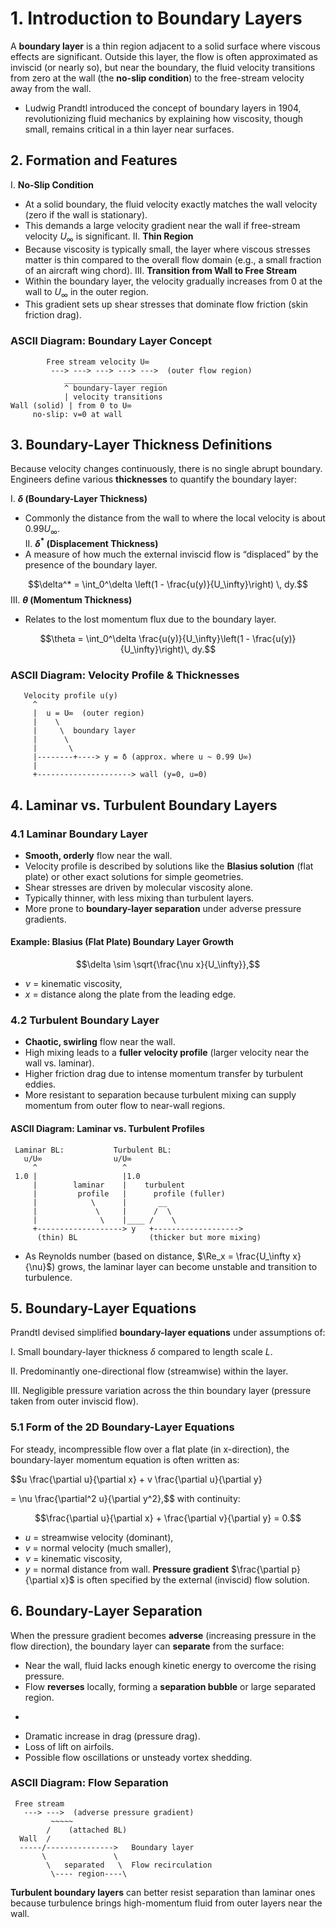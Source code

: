 # 1. Introduction to Boundary Layers

A **boundary layer** is a thin region adjacent to a solid surface where viscous effects are significant. Outside this layer, the flow is often approximated as inviscid (or nearly so), but near the boundary, the fluid velocity transitions from zero at the wall (the **no-slip condition**) to the free-stream velocity away from the wall.

* Ludwig Prandtl introduced the concept of boundary layers in 1904, revolutionizing fluid mechanics by explaining how viscosity, though small, remains critical in a thin layer near surfaces.

## 2. Formation and Features

I. **No-Slip Condition**  
   - At a solid boundary, the fluid velocity exactly matches the wall velocity (zero if the wall is stationary).  
   - This demands a large velocity gradient near the wall if free-stream velocity $U_\infty$ is significant.
II. **Thin Region**  
   - Because viscosity is typically small, the layer where viscous stresses matter is thin compared to the overall flow domain (e.g., a small fraction of an aircraft wing chord).
III. **Transition from Wall to Free Stream**  
   - Within the boundary layer, the velocity gradually increases from $0$ at the wall to $U_\infty$ in the outer region.  
   - This gradient sets up shear stresses that dominate flow friction (skin friction drag).

### ASCII Diagram: Boundary Layer Concept

```
        Free stream velocity U∞
         ---> ---> ---> ---> --->  (outer flow region)
            ______________________
            ^ boundary-layer region
            | velocity transitions
Wall (solid) | from 0 to U∞
     no-slip: v=0 at wall
```

## 3. Boundary-Layer Thickness Definitions

Because velocity changes continuously, there is no single abrupt boundary. Engineers define various **thicknesses** to quantify the boundary layer:

I. **$\delta$ (Boundary-Layer Thickness)**  
   - Commonly the distance from the wall to where the local velocity is about $0.99U_\infty$.  
II. **$\delta^*$ (Displacement Thickness)**  
   - A measure of how much the external inviscid flow is “displaced” by the presence of the boundary layer.  

   $$\delta^* = \int_0^\delta \left(1 - \frac{u(y)}{U_\infty}\right) \, dy.$$
III. **$\theta$ (Momentum Thickness)**  
   - Relates to the lost momentum flux due to the boundary layer.  

   $$\theta = \int_0^\delta \frac{u(y)}{U_\infty}\left(1 - \frac{u(y)}{U_\infty}\right)\, dy.$$

### ASCII Diagram: Velocity Profile & Thicknesses

```
   Velocity profile u(y)
     ^
     |  u = U∞  (outer region)
     |    \  
     |     \  boundary layer
     |      \
     |       \
     |--------+----> y = δ (approx. where u ~ 0.99 U∞)
     |
     +---------------------> wall (y=0, u=0)
```

## 4. Laminar vs. Turbulent Boundary Layers

### 4.1 Laminar Boundary Layer

- **Smooth, orderly** flow near the wall.  
- Velocity profile is described by solutions like the **Blasius solution** (flat plate) or other exact solutions for simple geometries.  
- Shear stresses are driven by molecular viscosity alone.  
- Typically thinner, with less mixing than turbulent layers.  
- More prone to **boundary-layer separation** under adverse pressure gradients.

#### Example: Blasius (Flat Plate) Boundary Layer Growth

$$\delta \sim \sqrt{\frac{\nu x}{U_\infty}},$$
- $\nu$ = kinematic viscosity,  
- $x$ = distance along the plate from the leading edge.

### 4.2 Turbulent Boundary Layer

- **Chaotic, swirling** flow near the wall.  
- High mixing leads to a **fuller velocity profile** (larger velocity near the wall vs. laminar).  
- Higher friction drag due to intense momentum transfer by turbulent eddies.  
- More resistant to separation because turbulent mixing can supply momentum from outer flow to near-wall regions.

#### ASCII Diagram: Laminar vs. Turbulent Profiles

```
 Laminar BL:           Turbulent BL:
   u/U∞                u/U∞
     ^                   ^
 1.0 |                   |1.0
     |        laminar    |    turbulent
     |         profile   |      profile (fuller)
     |            \      |       __
     |             \     |      /  \
     |              \    |____ /    \
     +-------------------> y   +------------------->
      (thin) BL                (thicker but more mixing)
```

* As Reynolds number (based on distance, $\Re_x = \frac{U_\infty x}{\nu}$) grows, the laminar layer can become unstable and transition to turbulence.

## 5. Boundary-Layer Equations

Prandtl devised simplified **boundary-layer equations** under assumptions of:

I. Small boundary-layer thickness $\delta$ compared to length scale $L$.

II. Predominantly one-directional flow (streamwise) within the layer.

III. Negligible pressure variation across the thin boundary layer (pressure taken from outer inviscid flow).

### 5.1 Form of the 2D Boundary-Layer Equations

For steady, incompressible flow over a flat plate (in x-direction), the boundary-layer momentum equation is often written as:

$$u \frac{\partial u}{\partial x} + v \frac{\partial u}{\partial y}

= \nu \frac{\partial^2 u}{\partial y^2},$$
with continuity:

$$\frac{\partial u}{\partial x} + \frac{\partial v}{\partial y} = 0.$$

- $u$ = streamwise velocity (dominant),  
- $v$ = normal velocity (much smaller),  
- $\nu$ = kinematic viscosity,  
- $y$ = normal distance from wall.
**Pressure gradient** $\frac{\partial p}{\partial x}$ is often specified by the external (inviscid) flow solution.

## 6. Boundary-Layer Separation

When the pressure gradient becomes **adverse** (increasing pressure in the flow direction), the boundary layer can **separate** from the surface:

- Near the wall, fluid lacks enough kinetic energy to overcome the rising pressure.
- Flow **reverses** locally, forming a **separation bubble** or large separated region.
* 
- Dramatic increase in drag (pressure drag).  
- Loss of lift on airfoils.  
- Possible flow oscillations or unsteady vortex shedding.

### ASCII Diagram: Flow Separation

```
 Free stream
   ---> --->  (adverse pressure gradient)
         ~~~~~
        /    (attached BL)
  Wall  / 
  -----/--------------->   Boundary layer
       \               \
        \   separated   \  Flow recirculation
         \---- region----\
```

**Turbulent boundary layers** can better resist separation than laminar ones because turbulence brings high-momentum fluid from outer layers near the wall.

